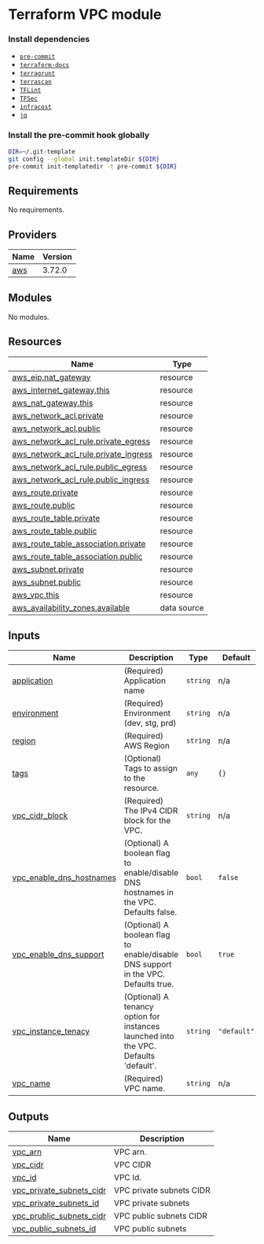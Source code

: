 # Terraform VPC module

### Install dependencies

<!-- markdownlint-disable no-inline-html -->

* [`pre-commit`](https://pre-commit.com/#install)
* [`terraform-docs`](https://github.com/terraform-docs/terraform-docs)
* [`terragrunt`](https://terragrunt.gruntwork.io/docs/getting-started/install/)
* [`terrascan`](https://github.com/accurics/terrascan)
* [`TFLint`](https://github.com/terraform-linters/tflint)
* [`TFSec`](https://github.com/liamg/tfsec)
* [`infracost`](https://github.com/infracost/infracost)
* [`jq`](https://github.com/stedolan/jq)

### Install the pre-commit hook globally

```bash
DIR=~/.git-template
git config --global init.templateDir ${DIR}
pre-commit init-templatedir -t pre-commit ${DIR}
```

<!-- BEGINNING OF PRE-COMMIT-TERRAFORM DOCS HOOK -->
## Requirements

No requirements.

## Providers

| Name | Version |
|------|---------|
| <a name="provider_aws"></a> [aws](#provider\_aws) | 3.72.0 |

## Modules

No modules.

## Resources

| Name | Type |
|------|------|
| [aws_eip.nat_gateway](https://registry.terraform.io/providers/hashicorp/aws/latest/docs/resources/eip) | resource |
| [aws_internet_gateway.this](https://registry.terraform.io/providers/hashicorp/aws/latest/docs/resources/internet_gateway) | resource |
| [aws_nat_gateway.this](https://registry.terraform.io/providers/hashicorp/aws/latest/docs/resources/nat_gateway) | resource |
| [aws_network_acl.private](https://registry.terraform.io/providers/hashicorp/aws/latest/docs/resources/network_acl) | resource |
| [aws_network_acl.public](https://registry.terraform.io/providers/hashicorp/aws/latest/docs/resources/network_acl) | resource |
| [aws_network_acl_rule.private_egress](https://registry.terraform.io/providers/hashicorp/aws/latest/docs/resources/network_acl_rule) | resource |
| [aws_network_acl_rule.private_ingress](https://registry.terraform.io/providers/hashicorp/aws/latest/docs/resources/network_acl_rule) | resource |
| [aws_network_acl_rule.public_egress](https://registry.terraform.io/providers/hashicorp/aws/latest/docs/resources/network_acl_rule) | resource |
| [aws_network_acl_rule.public_ingress](https://registry.terraform.io/providers/hashicorp/aws/latest/docs/resources/network_acl_rule) | resource |
| [aws_route.private](https://registry.terraform.io/providers/hashicorp/aws/latest/docs/resources/route) | resource |
| [aws_route.public](https://registry.terraform.io/providers/hashicorp/aws/latest/docs/resources/route) | resource |
| [aws_route_table.private](https://registry.terraform.io/providers/hashicorp/aws/latest/docs/resources/route_table) | resource |
| [aws_route_table.public](https://registry.terraform.io/providers/hashicorp/aws/latest/docs/resources/route_table) | resource |
| [aws_route_table_association.private](https://registry.terraform.io/providers/hashicorp/aws/latest/docs/resources/route_table_association) | resource |
| [aws_route_table_association.public](https://registry.terraform.io/providers/hashicorp/aws/latest/docs/resources/route_table_association) | resource |
| [aws_subnet.private](https://registry.terraform.io/providers/hashicorp/aws/latest/docs/resources/subnet) | resource |
| [aws_subnet.public](https://registry.terraform.io/providers/hashicorp/aws/latest/docs/resources/subnet) | resource |
| [aws_vpc.this](https://registry.terraform.io/providers/hashicorp/aws/latest/docs/resources/vpc) | resource |
| [aws_availability_zones.available](https://registry.terraform.io/providers/hashicorp/aws/latest/docs/data-sources/availability_zones) | data source |

## Inputs

| Name | Description | Type | Default | Required |
|------|-------------|------|---------|:--------:|
| <a name="input_application"></a> [application](#input\_application) | (Required) Application name | `string` | n/a | yes |
| <a name="input_environment"></a> [environment](#input\_environment) | (Required) Environment (dev, stg, prd) | `string` | n/a | yes |
| <a name="input_region"></a> [region](#input\_region) | (Required) AWS Region | `string` | n/a | yes |
| <a name="input_tags"></a> [tags](#input\_tags) | (Optional) Tags to assign to the resource. | `any` | `{}` | no |
| <a name="input_vpc_cidr_block"></a> [vpc\_cidr\_block](#input\_vpc\_cidr\_block) | (Required) The IPv4 CIDR block for the VPC. | `string` | n/a | yes |
| <a name="input_vpc_enable_dns_hostnames"></a> [vpc\_enable\_dns\_hostnames](#input\_vpc\_enable\_dns\_hostnames) | (Optional) A boolean flag to enable/disable DNS hostnames in the VPC. Defaults false. | `bool` | `false` | no |
| <a name="input_vpc_enable_dns_support"></a> [vpc\_enable\_dns\_support](#input\_vpc\_enable\_dns\_support) | (Optional) A boolean flag to enable/disable DNS support in the VPC. Defaults true. | `bool` | `true` | no |
| <a name="input_vpc_instance_tenacy"></a> [vpc\_instance\_tenacy](#input\_vpc\_instance\_tenacy) | (Optional) A tenancy option for instances launched into the VPC. Defaults 'default'. | `string` | `"default"` | no |
| <a name="input_vpc_name"></a> [vpc\_name](#input\_vpc\_name) | (Required) VPC name. | `string` | n/a | yes |

## Outputs

| Name | Description |
|------|-------------|
| <a name="output_vpc_arn"></a> [vpc\_arn](#output\_vpc\_arn) | VPC arn. |
| <a name="output_vpc_cidr"></a> [vpc\_cidr](#output\_vpc\_cidr) | VPC CIDR |
| <a name="output_vpc_id"></a> [vpc\_id](#output\_vpc\_id) | VPC Id. |
| <a name="output_vpc_private_subnets_cidr"></a> [vpc\_private\_subnets\_cidr](#output\_vpc\_private\_subnets\_cidr) | VPC private subnets CIDR |
| <a name="output_vpc_private_subnets_id"></a> [vpc\_private\_subnets\_id](#output\_vpc\_private\_subnets\_id) | VPC private subnets |
| <a name="output_vpc_prublic_subnets_cidr"></a> [vpc\_prublic\_subnets\_cidr](#output\_vpc\_prublic\_subnets\_cidr) | VPC public subnets CIDR |
| <a name="output_vpc_public_subnets_id"></a> [vpc\_public\_subnets\_id](#output\_vpc\_public\_subnets\_id) | VPC public subnets |
<!-- END OF PRE-COMMIT-TERRAFORM DOCS HOOK -->
